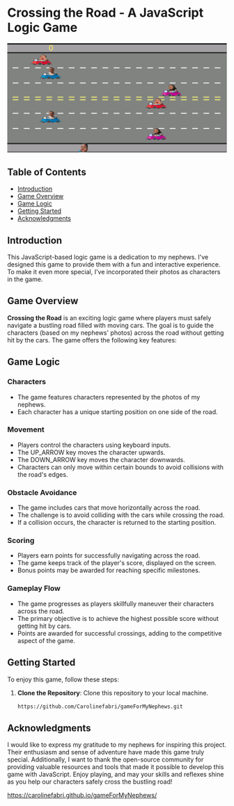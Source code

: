 # Crossing the Road - A JavaScript Logic Game

![Game Screenshot](imagens/game.png)

## Table of Contents
- [Introduction](#introduction)
- [Game Overview](#game-overview)
- [Game Logic](#game-logic)
- [Getting Started](#getting-started)
- [Acknowledgments](#acknowledgments)

## Introduction

This JavaScript-based logic game is a dedication to my nephews. I've designed this game to provide them with a fun and interactive experience. To make it even more special, I've incorporated their photos as characters in the game.

## Game Overview

**Crossing the Road** is an exciting logic game where players must safely navigate a bustling road filled with moving cars. The goal is to guide the characters (based on my nephews' photos) across the road without getting hit by the cars. The game offers the following key features:

## Game Logic

### Characters
- The game features characters represented by the photos of my nephews.
- Each character has a unique starting position on one side of the road.

### Movement
- Players control the characters using keyboard inputs.
- The UP_ARROW key moves the character upwards.
- The DOWN_ARROW key moves the character downwards.
- Characters can only move within certain bounds to avoid collisions with the road's edges.

### Obstacle Avoidance
- The game includes cars that move horizontally across the road.
- The challenge is to avoid colliding with the cars while crossing the road.
- If a collision occurs, the character is returned to the starting position.

### Scoring
- Players earn points for successfully navigating across the road.
- The game keeps track of the player's score, displayed on the screen.
- Bonus points may be awarded for reaching specific milestones.

### Gameplay Flow
- The game progresses as players skillfully maneuver their characters across the road.
- The primary objective is to achieve the highest possible score without getting hit by cars.
- Points are awarded for successful crossings, adding to the competitive aspect of the game.

## Getting Started

To enjoy this game, follow these steps:

1. **Clone the Repository**: Clone this repository to your local machine.

   ```bash / terminal
   https://github.com/Carolinefabri/gameForMyNephews.git

## Acknowledgments
I would like to express my gratitude to my nephews for inspiring this project. Their enthusiasm and sense of adventure have made this game truly special. Additionally, I want to thank the open-source community for providing valuable resources and tools that made it possible to develop this game with JavaScript. Enjoy playing, and may your skills and reflexes shine as you help our characters safely cross the bustling road!


https://carolinefabri.github.io/gameForMyNephews/ 